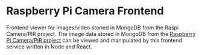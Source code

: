 # Raspberry Pi Camera Frontend

Frontend viewer for images/video storied in MongoDB from the Raspi Camera/PIR project.  The image data stored in MongoDB from the [Raspberry Pi Camera/PIR project](https://github.com/jasonajack/raspi-camera-pir) can be viewed and manipulated by this frontend service written in Node and React.
